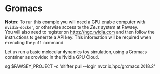 # Gromacs

__Notes:__ To run this example you will need a GPU enable computer with `nvidia-docker`, or otherwise access to the _Zeus_ system at Pawsey.  
You will also need to register on https://ngc.nvidia.com and then follow the instructions to generate a API key. 
This information will be required when executing the `pull` command.

Let us run a basic molecular dynamics toy simulation, using a Gromacs container as provided in the Nvidia GPU Cloud.  


sg $PAWSEY_PROJECT -c 'shifter pull --login nvcr.io/hpc/gromacs:2018.2'




